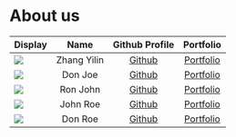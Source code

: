 # About us   

Display | Name | Github Profile | Portfolio 
--------|:----:|:--------------:|:---------:
![](https://via.placeholder.com/100.png?text=Photo) | Zhang Yilin | [Github](https://github.com/Zhangyilin0203) | [Portfolio](docs/team/Zhangyilin0203.md)
![](https://via.placeholder.com/100.png?text=Photo) | Don Joe | [Github](https://github.com/) | [Portfolio](docs/team/johndoe.md)
![](https://via.placeholder.com/100.png?text=Photo) | Ron John | [Github](https://github.com/) | [Portfolio](docs/team/johndoe.md)
![](https://via.placeholder.com/100.png?text=Photo) | John Roe | [Github](https://github.com/) | [Portfolio](docs/team/johndoe.md)
![](https://via.placeholder.com/100.png?text=Photo) | Don Roe | [Github](https://github.com/) | [Portfolio](docs/team/johndoe.md)
